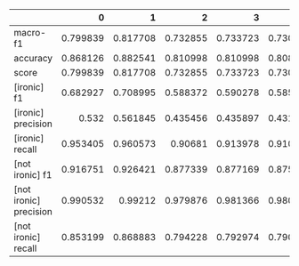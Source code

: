 |                        |        0 |        1 |        2 |        3 |        4 |        5 |        6 |        7 |        8 |        9 |      avg |   median |     mode |        std |
|:-----------------------|---------:|---------:|---------:|---------:|---------:|---------:|---------:|---------:|---------:|---------:|---------:|---------:|---------:|-----------:|
| macro-f1               | 0.799839 | 0.817708 | 0.732855 | 0.733723 | 0.730616 | 0.720666 | 0.794673 | 0.723692 | 0.735118 | 0.81155  | 0.760044 | 0.735118 | 0.735118 | 0.0346451  |
| accuracy               | 0.868126 | 0.882541 | 0.810998 | 0.810998 | 0.808329 | 0.796049 | 0.863321 | 0.798719 | 0.811532 | 0.877736 | 0.832835 | 0.811532 | 0.810998 | 0.0303497  |
| score                  | 0.799839 | 0.817708 | 0.732855 | 0.733723 | 0.730616 | 0.720666 | 0.794673 | 0.723692 | 0.735118 | 0.81155  | 0.760044 | 0.735118 | 0.735118 | 0.0346451  |
| [ironic] f1            | 0.682927 | 0.708995 | 0.588372 | 0.590278 | 0.585928 | 0.575556 | 0.675949 | 0.57971  | 0.592849 | 0.699869 | 0.628043 | 0.592849 | 0.592849 | 0.0482133  |
| [ironic] precision     | 0.532    | 0.561845 | 0.435456 | 0.435897 | 0.431973 | 0.417069 | 0.522505 | 0.420712 | 0.437075 | 0.551653 | 0.474619 | 0.437075 | 0.437075 | 0.0511355  |
| [ironic] recall        | 0.953405 | 0.960573 | 0.90681  | 0.913978 | 0.910394 | 0.928315 | 0.956989 | 0.9319   | 0.921147 | 0.956989 | 0.93405  | 0.9319   | 0.9319   | 0.0176435  |
| [not ironic] f1        | 0.916751 | 0.926421 | 0.877339 | 0.877169 | 0.875304 | 0.865777 | 0.913396 | 0.867673 | 0.877388 | 0.923232 | 0.892045 | 0.877388 | 0.877388 | 0.0211239  |
| [not ironic] precision | 0.990532 | 0.99212  | 0.979876 | 0.981366 | 0.980545 | 0.984026 | 0.991189 | 0.984861 | 0.982879 | 0.991361 | 0.985876 | 0.984861 | 0.984861 | 0.00410362 |
| [not ironic] recall    | 0.853199 | 0.868883 | 0.794228 | 0.792974 | 0.790464 | 0.772898 | 0.846926 | 0.775408 | 0.792346 | 0.863864 | 0.815119 | 0.794228 | 0.794228 | 0.0326755  |